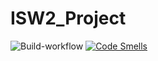 # ISW2_Project
![Build-workflow](https://github.com/alessandro-cortese/ISW2_Project/actions/workflows/maven.yml/badge.svg)
[![Code Smells](https://sonarcloud.io/api/project_badges/measure?project=alessandro-cortese_ISW2_Project=code_smells)](https://sonarcloud.io/summary/overall?id=alessandro-cortese_ISW2_Project)
